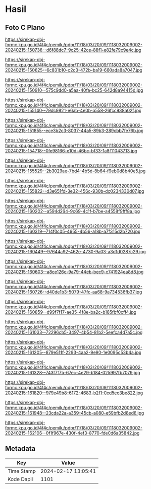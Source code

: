 # Hasil

## Foto C Plano

https://sirekap-obj-formc.kpu.go.id/4f4c/pemilu/pdpr/11/18/03/20/09/1118032009002-20240215-150736--d6f88dc7-9c25-42ce-88f1-e82fe79c9e4c.jpg

https://sirekap-obj-formc.kpu.go.id/4f4c/pemilu/pdpr/11/18/03/20/09/1118032009002-20240215-150625--6c831b10-c2c3-472b-ba19-660ada8a7047.jpg

https://sirekap-obj-formc.kpu.go.id/4f4c/pemilu/pdpr/11/18/03/20/09/1118032009002-20240215-150910--575c9dd0-a5aa-40fa-bc25-642d8a94415d.jpg

https://sirekap-obj-formc.kpu.go.id/4f4c/pemilu/pdpr/11/18/03/20/09/1118032009002-20240215-155140--79dc9821-e6ab-4e0b-a558-26fcc938a02f.jpg

https://sirekap-obj-formc.kpu.go.id/4f4c/pemilu/pdpr/11/18/03/20/09/1118032009002-20240215-151855--ece3b2c3-8037-44a5-89b3-289cbb7fe76b.jpg

https://sirekap-obj-formc.kpu.go.id/4f4c/pemilu/pdpr/11/18/03/20/09/1118032009002-20240215-154718--0fe98166-e10d-46bc-bf33-1a8f11043713.jpg

https://sirekap-obj-formc.kpu.go.id/4f4c/pemilu/pdpr/11/18/03/20/09/1118032009002-20240215-155529--2b3029ae-7bd4-4b5d-8b64-f9eb0d8b40e5.jpg

https://sirekap-obj-formc.kpu.go.id/4f4c/pemilu/pdpr/11/18/03/20/09/1118032009002-20240215-155822--d3e651fd-3e32-456c-930b-dc0234330d07.jpg

https://sirekap-obj-formc.kpu.go.id/4f4c/pemilu/pdpr/11/18/03/20/09/1118032009002-20240215-160202--a594d264-9c69-4c1f-b7be-a4558f9fff8a.jpg

https://sirekap-obj-formc.kpu.go.id/4f4c/pemilu/pdpr/11/18/03/20/09/1118032009002-20240215-160319--714f0c05-4955-4b56-a18b-a7f315d2b720.jpg

https://sirekap-obj-formc.kpu.go.id/4f4c/pemilu/pdpr/11/18/03/20/09/1118032009002-20240215-160449--97644a92-462e-4730-9a03-a3d1d0287c29.jpg

https://sirekap-obj-formc.kpu.go.id/4f4c/pemilu/pdpr/11/18/03/20/09/1118032009002-20240215-160603--a8ce126c-9a79-44eb-bec9-c741924ea8d8.jpg

https://sirekap-obj-formc.kpu.go.id/4f4c/pemilu/pdpr/11/18/03/20/09/1118032009002-20240215-160726--d40de1b3-5079-47fc-aa68-9a734536fb37.jpg

https://sirekap-obj-formc.kpu.go.id/4f4c/pemilu/pdpr/11/18/03/20/09/1118032009002-20240215-160859--d99f7f17-ae35-4f8e-ba2c-b185fbf0cff4.jpg

https://sirekap-obj-formc.kpu.go.id/4f4c/pemilu/pdpr/11/18/03/20/09/1118032009002-20240215-161033--72296cb5-3497-4b54-81b2-5eefca4d7a5c.jpg

https://sirekap-obj-formc.kpu.go.id/4f4c/pemilu/pdpr/11/18/03/20/09/1118032009002-20240215-161205--879e511f-2293-4aa2-9e90-1e0095c53b4a.jpg

https://sirekap-obj-formc.kpu.go.id/4f4c/pemilu/pdpr/11/18/03/20/09/1118032009002-20240215-161328--743f7f7b-67ec-4e29-b184-025997fb7079.jpg

https://sirekap-obj-formc.kpu.go.id/4f4c/pemilu/pdpr/11/18/03/20/09/1118032009002-20240215-161820--979e49b8-6172-4683-b2f1-0cd5ec3be822.jpg

https://sirekap-obj-formc.kpu.go.id/4f4c/pemilu/pdpr/11/18/03/20/09/1118032009002-20240215-161948--23cda22a-a359-45cb-a080-e59bfb2d8ed6.jpg

https://sirekap-obj-formc.kpu.go.id/4f4c/pemilu/pdpr/11/18/03/20/09/1118032009002-20240215-162106--0f1f967e-430f-4ef3-8770-fde0d6a35842.jpg


## Metadata

| Key        | Value               |
| ---------- | ------------------- |
| Time Stamp | 2024-02-17 13:05:41 |
| Kode Dapil | 1101                |



